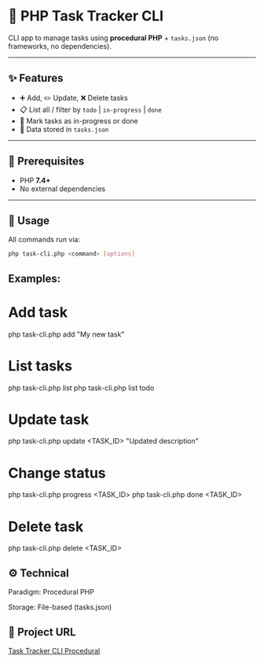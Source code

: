 # 📝 PHP Task Tracker CLI

CLI app to manage tasks using **procedural PHP** + `tasks.json` (no frameworks, no dependencies).

---

## ✨ Features
- ➕ Add, ✏️ Update, ❌ Delete tasks  
- 📋 List all / filter by `todo` | `in-progress` | `done`  
- 🔄 Mark tasks as in-progress or done  
- 💾 Data stored in `tasks.json`  

---

## 🔧 Prerequisites
- PHP **7.4+**  
- No external dependencies  

---

## 🚀 Usage
All commands run via:

```bash
php task-cli.php <command> [options]

```

## Examples:

# Add task
php task-cli.php add "My new task"

# List tasks
php task-cli.php list
php task-cli.php list todo

# Update task
php task-cli.php update <TASK_ID> "Updated description"

# Change status
php task-cli.php progress <TASK_ID>
php task-cli.php done <TASK_ID>

# Delete task
php task-cli.php delete <TASK_ID>

## ⚙️ Technical

Paradigm: Procedural PHP

Storage: File-based (tasks.json)

## 🔗 Project URL
[Task Tracker CLI Procedural](https://roadmap.sh/projects/task-tracker)
